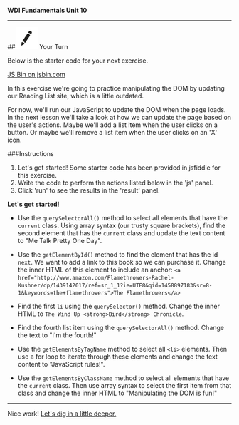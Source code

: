 **WDI Fundamentals Unit 10**

---

##![Your Turn](../assets/exercise.png) Your Turn

Below is the starter code for your next exercise.

<a class="jsbin-embed" href="http://jsbin.com/guvuva/1/embed?html&height600">JS Bin on jsbin.com</a><script src="http://static.jsbin.com/js/embed.min.js?3.35.12"></script>

In this exercise we're going to practice manipulating the DOM by updating our Reading List site, which is a little outdated.

For now, we'll run our JavaScript to update the DOM when the page loads. In the next lesson we'll take a look at how we can update the page based on the user's actions. Maybe we'll add a list item when the user clicks on a button. Or maybe we'll remove a list item when the user clicks on an 'X' icon.


###Instructions

1. Let's get started! Some starter code has been provided in jsfiddle for this exercise.
2. Write the code to perform the actions listed below in the 'js' panel.
3. Click 'run' to see the results in the 'result' panel.

**Let's get started!**

* Use the `querySelectorAll()` method to select all elements that have the `current` class. Using array syntax (our trusty square brackets), find the second element that has the `current` class and update the text content to "Me Talk Pretty One Day".

* Use the `getElementById()` method to find the element that has the id `next`. We want to add a link to this book so we can purchase it. Change the inner HTML of this element to include an anchor: `<a href="http://www.amazon.com/Flamethrowers-Rachel-Kushner/dp/1439142017/ref=sr_1_1?ie=UTF8&qid=1458897183&sr=8-1&keywords=the+flamethrowers">The Flamethrowers</a>`

* Find the first `li` using the `querySelector()` method. Change the inner HTML to `The Wind Up <strong>Bird</strong> Chronicle`.

* Find the fourth list item using the `querySelectorAll()` method. Change the text to "I'm the fourth!"

* Use the `getElementsByTagName` method to select all `<li>` elements. Then use a for loop to iterate through these elements and change the text content to "JavaScript rules!".

* Use the `getElementsByClassName` method to select all elements that have the `current` class. Then use array syntax to select the first item from that class and change the inner HTML to "Manipulating the DOM is fun!"



---

Nice work! [Let's dig in a little deeper.](10_lesson.md)
